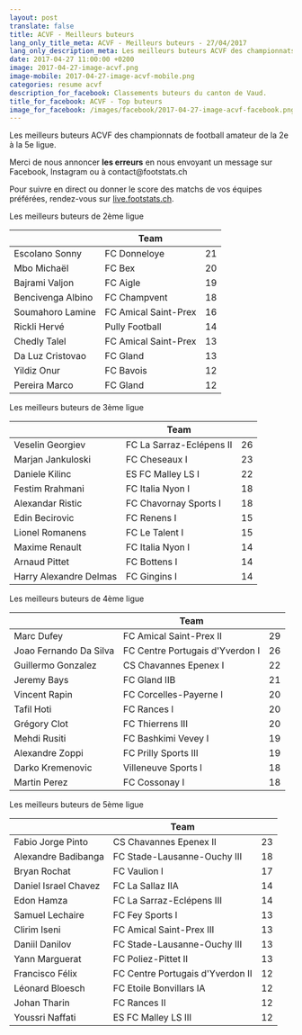 ```yaml
---
layout: post
translate: false
title: ACVF - Meilleurs buteurs
lang_only_title_meta: ACVF - Meilleurs buteurs - 27/04/2017
lang_only_description_meta: Les meilleurs buteurs ACVF des championnats de football amateur de la 2e à la 5e ligue - 27/04/2017
date: 2017-04-27 11:00:00 +0200
image: 2017-04-27-image-acvf.png
image-mobile: 2017-04-27-image-acvf-mobile.png
categories: resume acvf
description_for_facebook: Classements buteurs du canton de Vaud.
title_for_facebook: ACVF - Top buteurs
image_for_facebook: /images/facebook/2017-04-27-image-acvf-facebook.png
---
```

<p>Les meilleurs buteurs ACVF des championnats de football amateur de la 2e à la 5e ligue.</p>
<p>Merci de nous annoncer <b>les erreurs</b> en nous envoyant un message sur Facebook, Instagram ou à contact@footstats.ch</p>
<p>Pour suivre en direct ou donner le score des matchs de vos équipes préférées, rendez-vous sur <a href='http://live.footstats.ch'>live.footstats.ch</a>.</p>

<p>Les meilleurs buteurs de 2ème ligue</p><table class="table"><thead><tr><th><i class="fa fa-male"></i></th><th>Team</th><th><i class="fa fa-futbol-o"></i></th></tr></thead><tbody><tr><td>Escolano Sonny</td><td>FC Donneloye</td><td>21</td></tr><tr><td>Mbo Michaël</td><td>FC Bex</td><td>20</td></tr><tr><td>Bajrami Valjon</td><td>FC Aigle</td><td>19</td></tr><tr><td>Bencivenga Albino</td><td>FC Champvent</td><td>18</td></tr><tr><td>Soumahoro Lamine</td><td>FC Amical Saint-Prex</td><td>16</td></tr><tr><td>Rickli Hervé</td><td>Pully Football</td><td>14</td></tr><tr><td>Chedly Talel</td><td>FC Amical Saint-Prex</td><td>13</td></tr><tr><td>Da Luz Cristovao</td><td>FC Gland</td><td>13</td></tr><tr><td>Yildiz Onur</td><td>FC Bavois</td><td>12</td></tr><tr><td>Pereira Marco</td><td>FC Gland</td><td>12</td></tr></tbody></table><p>Les meilleurs buteurs de 3ème ligue</p><table class="table"><thead><tr><th><i class="fa fa-male"></i></th><th>Team</th><th><i class="fa fa-futbol-o"></i></th></tr></thead><tbody><tr><td>Veselin Georgiev</td><td>FC La Sarraz-Eclépens II</td><td>26</td></tr><tr><td>Marjan Jankuloski</td><td>FC Cheseaux I</td><td>23</td></tr><tr><td>Daniele Kilinc</td><td>ES FC Malley LS I</td><td>22</td></tr><tr><td>Festim Rrahmani</td><td>FC Italia Nyon I</td><td>18</td></tr><tr><td>Alexandar Ristic</td><td>FC Chavornay Sports I</td><td>18</td></tr><tr><td>Edin Becirovic</td><td>FC Renens I</td><td>15</td></tr><tr><td>Lionel Romanens</td><td>FC Le Talent I</td><td>15</td></tr><tr><td>Maxime Renault</td><td>FC Italia Nyon I</td><td>14</td></tr><tr><td>Arnaud Pittet</td><td>FC Bottens I</td><td>14</td></tr><tr><td>Harry Alexandre Delmas</td><td>FC Gingins I</td><td>14</td></tr></tbody></table><p>Les meilleurs buteurs de 4ème ligue</p><table class="table"><thead><tr><th><i class="fa fa-male"></i></th><th>Team</th><th><i class="fa fa-futbol-o"></i></th></tr></thead><tbody><tr><td>Marc Dufey</td><td>FC Amical Saint-Prex II</td><td>29</td></tr><tr><td>Joao Fernando Da Silva</td><td>FC Centre Portugais d'Yverdon I</td><td>26</td></tr><tr><td>Guillermo Gonzalez</td><td>CS Chavannes Epenex I</td><td>22</td></tr><tr><td>Jeremy Bays</td><td>FC Gland IIB</td><td>21</td></tr><tr><td>Vincent Rapin</td><td>FC Corcelles-Payerne l</td><td>20</td></tr><tr><td>Tafil Hoti</td><td>FC Rances l</td><td>20</td></tr><tr><td>Grégory Clot</td><td>FC Thierrens III</td><td>20</td></tr><tr><td>Mehdi Rusiti</td><td>FC Bashkimi Vevey I</td><td>19</td></tr><tr><td>Alexandre Zoppi</td><td>FC Prilly Sports III</td><td>19</td></tr><tr><td>Darko Kremenovic</td><td>Villeneuve Sports l</td><td>18</td></tr><tr><td>Martin Perez</td><td>FC Cossonay I</td><td>18</td></tr></tbody></table><p>Les meilleurs buteurs de 5ème ligue</p><table class="table"><thead><tr><th><i class="fa fa-male"></i></th><th>Team</th><th><i class="fa fa-futbol-o"></i></th></tr></thead><tbody><tr><td>Fabio Jorge Pinto</td><td>CS Chavannes Epenex II</td><td>23</td></tr><tr><td>Alexandre Badibanga</td><td>FC Stade-Lausanne-Ouchy III</td><td>18</td></tr><tr><td>Bryan Rochat</td><td>FC Vaulion l</td><td>17</td></tr><tr><td>Daniel Israel Chavez</td><td>FC La Sallaz IIA</td><td>14</td></tr><tr><td>Edon Hamza</td><td>FC La Sarraz-Eclépens III</td><td>14</td></tr><tr><td>Samuel Lechaire</td><td>FC Fey Sports l</td><td>13</td></tr><tr><td>Clirim Iseni</td><td>FC Amical Saint-Prex III</td><td>13</td></tr><tr><td>Daniil Danilov</td><td>FC Stade-Lausanne-Ouchy III</td><td>13</td></tr><tr><td>Yann Marguerat</td><td>FC Poliez-Pittet II</td><td>13</td></tr><tr><td>Francisco Félix</td><td>FC Centre Portugais d'Yverdon II</td><td>12</td></tr><tr><td>Léonard Bloesch</td><td>FC Etoile Bonvillars IA</td><td>12</td></tr><tr><td>Johan Tharin</td><td>FC Rances II</td><td>12</td></tr><tr><td>Youssri Naffati</td><td>ES FC Malley LS III</td><td>12</td></tr></tbody></table>